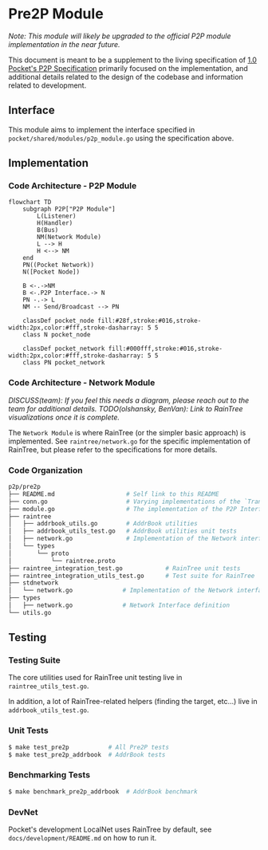 # Pre2P Module

_Note: This module will likely be upgraded to the official P2P module implementation in the near future._

This document is meant to be a supplement to the living specification of [1.0 Pocket's P2P Specification](https://github.com/pokt-network/pocket-network-protocol/tree/main/p2p) primarily focused on the implementation, and additional details related to the design of the codebase and information related to development.

## Interface

This module aims to implement the interface specified in `pocket/shared/modules/p2p_module.go` using the specification above.

## Implementation

### Code Architecture - P2P Module

```mermaid
flowchart TD
    subgraph P2P["P2P Module"]
        L(Listener)
        H(Handler)
        B(Bus)
        NM(Network Module)
        L --> H
        H <--> NM
    end
    PN((Pocket Network))
    N([Pocket Node])

    B <-.->NM
    B <-.P2P Interface.-> N
    PN -.-> L
    NM -- Send/Broadcast --> PN

    classDef pocket_node fill:#28f,stroke:#016,stroke-width:2px,color:#fff,stroke-dasharray: 5 5
    class N pocket_node

    classDef pocket_network fill:#000fff,stroke:#016,stroke-width:2px,color:#fff,stroke-dasharray: 5 5
    class PN pocket_network
```

### Code Architecture - Network Module

_DISCUSS(team): If you feel this needs a diagram, please reach out to the team for additional details._
_TODO(olshansky, BenVan): Link to RainTree visualizations once it is complete._

The `Network Module` is where RainTree (or the simpler basic approach) is implemented. See `raintree/network.go` for the specific implementation of RainTree, but please refer to the specifications for more details.

### Code Organization

```bash
p2p/pre2p
├── README.md                    # Self link to this README
├── conn.go                      # Varying implementations of the `TransportLayerConn` (e.g. TCP, Passthrough) for network communication
├── module.go                    # The implementation of the P2P Interface
├── raintree
│   ├── addrbook_utils.go        # AddrBook utilities
│   ├── addrbook_utils_test.go   # AddrBook utilities unit tests
│   ├── network.go               # Implementation of the Network interface using RainTree's specification
│   └── types
│       └── proto
│           └── raintree.proto
├── raintree_integration_test.go            # RainTree unit tests
├── raintree_integration_utils_test.go      # Test suite for RainTree
├── stdnetwork
│   └── network.go              # Implementation of the Network interface using Golang's std networking lib
├── types
│   ├── network.go              # Network Interface definition
└── utils.go
```

## Testing

### Testing Suite

The core utilities used for RainTree unit testing live in `raintree_utils_test.go`.

In addition, a lot of RainTree-related helpers (finding the target, etc...) live in `addrbook_utils_test.go`.

### Unit Tests

```bash
$ make test_pre2p           # All Pre2P tests
$ make test_pre2p_addrbook  # AddrBook tests
```

### Benchmarking Tests

```bash
$ make benchmark_pre2p_addrbook  # AddrBook benchmark
```

### DevNet

Pocket's development LocalNet uses RainTree by default, see `docs/development/README.md` on how to run it.
